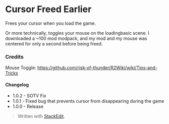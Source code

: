 # Cursor Freed Earlier
Frees your cursor when you load the game.

Or more technically, toggles your mouse on the loadingbasic scene. I downloaded a ~100 mod modpack, and my mod and my mouse was centered for only a second before being freed.


### Credits
Mouse Toggle: https://github.com/risk-of-thunder/R2Wiki/wiki/Tips-and-Tricks

#### Changelog
* 1.0.2 - SOTV Fix
* 1.0.1 - Fixed bug that prevents cursor from disappearing during the game
* 1.0.0 - Release

> Written with [StackEdit](https://stackedit.io/).
